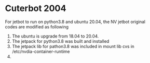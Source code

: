 # Cuterbot 2004 
For jetbot to run on python3.8 and ubuntu 20.04, the NV jetbot original codes are modified as following
1. The ubuntu is upgrade from 18.04 to 20.04.
2. The jetpack for python3.8 was built and installed
3. The jetpack lib for pathon3.8 was included in mount lib cvs in /etc/nvdia-container-runtime
4. 
